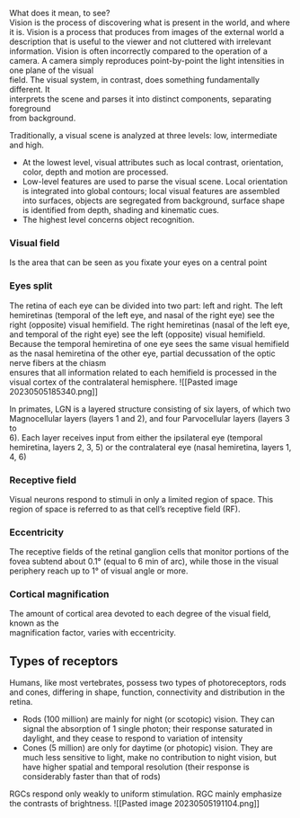 What does it mean, to see?  
Vision is the process of discovering what is present in the world, and where it is.
Vision is a process that produces from images of the external world a description that is useful to the viewer and not cluttered with irrelevant information.
Vision is often incorrectly compared to the operation of a camera. A camera simply reproduces point-by-point the light intensities in one plane of the visual  
field. The visual system, in contrast, does something fundamentally different. It  
interprets the scene and parses it into distinct components, separating foreground  
from background.

Traditionally, a visual scene is analyzed at three levels: low, intermediate and high.
- At the lowest level, visual attributes such as local contrast, orientation, color, depth and motion are processed.
- Low-level features are used to parse the visual scene. Local orientation is integrated into global contours; local visual features are assembled into surfaces, objects are segregated from background, surface shape is identified from depth, shading and kinematic cues.
- The highest level concerns object recognition.

### Visual field 
Is the area that can be seen as you fixate your eyes on a central point

### Eyes split
The retina of each eye can be divided into two part: left and right.
The left hemiretinas (temporal of the left eye, and nasal of the right eye) see the right (opposite) visual hemifield.
The right hemiretinas (nasal of the left eye, and temporal of the right eye) see the left (opposite) visual hemifield.
Because the temporal hemiretina of one eye sees the same visual hemifield as the nasal hemiretina of the other eye, partial decussation of the optic nerve fibers at the chiasm  
ensures that all information related to each hemifield is processed in the visual cortex of the contralateral hemisphere.
![[Pasted image 20230505185340.png]]

In primates, LGN is a layered structure consisting of six layers, of which two Magnocellular layers (layers 1 and 2), and four Parvocellular layers (layers 3 to  
6). Each layer receives input from either the ipsilateral eye (temporal hemiretina, layers 2, 3, 5) or the contralateral eye (nasal hemiretina, layers 1, 4, 6)

### Receptive field
Visual neurons respond to stimuli in only a limited region of space. This region of space is referred to as that cell’s receptive field (RF).

### Eccentricity
The receptive fields of the retinal ganglion cells that monitor portions of the fovea subtend about 0.1° (equal to 6 min of arc), while those in the visual periphery reach up to 1° of visual angle or more.

### Cortical magnification
The amount of cortical area devoted to each degree of the visual field, known as the  
magnification factor, varies with eccentricity.


## Types of receptors

Humans, like most vertebrates, possess two types of photoreceptors, rods and cones, differing in shape, function, connectivity and distribution in the retina.
- Rods (100 million) are mainly for night (or scotopic) vision. They can signal the absorption of 1 single photon; their response saturated in daylight, and they cease to respond to variation of intensity
- Cones (5 million) are only for daytime (or photopic) vision. They are much less sensitive to light, make no contribution to night vision, but have higher spatial and temporal resolution (their response is considerably faster than that of rods)

RGCs respond only weakly to uniform stimulation. RGC mainly emphasize the contrasts of brightness.
![[Pasted image 20230505191104.png]]